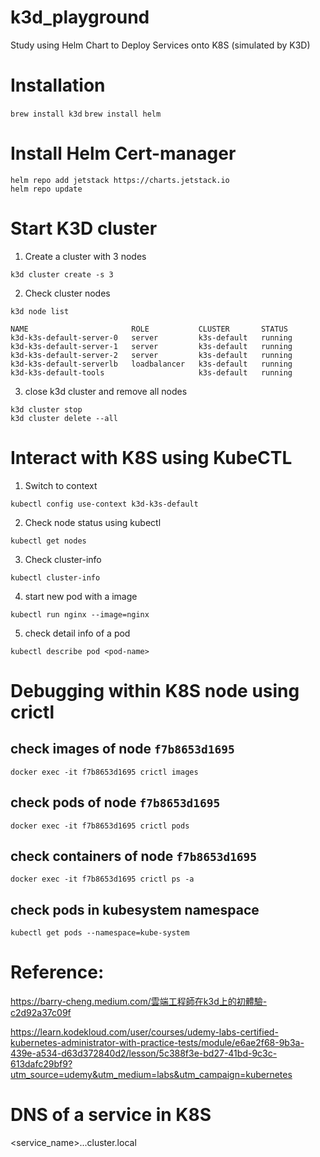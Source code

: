 # k3d_playground

Study using Helm Chart to Deploy Services onto K8S (simulated by K3D)

# Installation 

`brew install k3d`
`brew install helm`

# Install Helm Cert-manager

```
helm repo add jetstack https://charts.jetstack.io
helm repo update
```


# Start K3D cluster 

1. Create a cluster with 3 nodes 

`k3d cluster create -s 3`

2. Check cluster nodes

`k3d node list`

>> 
```
NAME                       ROLE           CLUSTER       STATUS
k3d-k3s-default-server-0   server         k3s-default   running
k3d-k3s-default-server-1   server         k3s-default   running
k3d-k3s-default-server-2   server         k3s-default   running
k3d-k3s-default-serverlb   loadbalancer   k3s-default   running
k3d-k3s-default-tools                     k3s-default   running
```

3. close k3d cluster and remove all nodes

```
k3d cluster stop
k3d cluster delete --all
```

# Interact with K8S using KubeCTL 

1. Switch to context 

`kubectl config use-context k3d-k3s-default`

2. Check node status using kubectl

`kubectl get nodes`

3. Check cluster-info

`kubectl cluster-info`
>> 

4. start new pod with a image

```
kubectl run nginx --image=nginx
```

5. check detail info of a pod

```
kubectl describe pod <pod-name>
```

# Debugging within K8S node using crictl

## check images of node `f7b8653d1695`

`docker exec -it f7b8653d1695 crictl images`

## check pods of node `f7b8653d1695`

`docker exec -it f7b8653d1695 crictl pods`

## check containers of node `f7b8653d1695`

`docker exec -it f7b8653d1695 crictl ps -a`

## check pods in kubesystem namespace

`kubectl get pods --namespace=kube-system`

# Reference: 

https://barry-cheng.medium.com/雲端工程師在k3d上的初體驗-c2d92a37c09f

https://learn.kodekloud.com/user/courses/udemy-labs-certified-kubernetes-administrator-with-practice-tests/module/e6ae2f68-9b3a-439e-a534-d63d372840d2/lesson/5c388f3e-bd27-41bd-9c3c-613dafc29bf9?utm_source=udemy&utm_medium=labs&utm_campaign=kubernetes

# DNS of a service in K8S

<service_name>.<namespace>.<service>.cluster.local